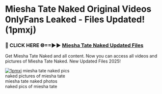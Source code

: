# Miesha Tate Naked Original Videos 0nlyFans Leaked - Files Updated! (1pmxj)

<h3>🔴 CLICK HERE 🌐==►► <a href="https://tinyurl.com/up5wt9bj" rel="nofollow">Miesha Tate Naked Updated Files</a></h3>

Get Miesha Tate Naked and all content. Now you can access all videos and pictures of Miesha Tate Naked. New Updated Files 2025!

[![1pmxj](https://i.imgur.com/ABiUzMV.gif)](https://tinyurl.com/up5wt9bj)
miesha tate naked pics<br>
naked pictures of miesha tate<br>
miesha tate naked photos<br>
naked pics of miesha tate